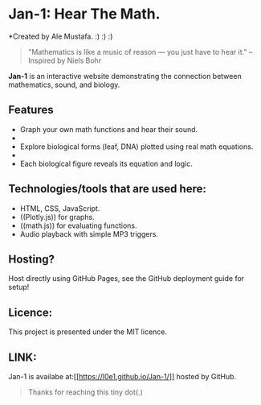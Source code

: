 # Jan-1: Hear The Math.

*Created by Ale Mustafa.
:) :) :) 
> "Mathematics is like a music of reason — you just have to hear it." – Inspired by Niels Bohr

**Jan-1** is an interactive website demonstrating the connection between mathematics, sound, and biology.

## Features
- Graph your own math functions and hear their sound.
- 
- Explore biological forms (leaf, DNA) plotted using real math equations.
- 
- Each biological figure reveals its equation and logic.

## Technologies/tools that are used here:
- HTML, CSS, JavaScript.
- ((Plotly.js)) for graphs.
- ((math.js)) for evaluating functions.
- Audio playback with simple MP3 triggers.

## Hosting? 
Host directly using GitHub Pages, see the GitHub deployment guide for setup!
## Licence:
This project is presented under the MIT licence.
## LINK:
Jan-1 is availabe at:[[https://l0e1.github.io/Jan-1/]] hosted by GitHub. 

> Thanks for reaching this tiny dot(.) 
